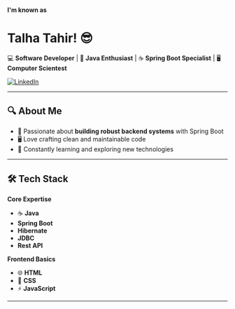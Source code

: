 #### I'm known as
# Talha Tahir! 😎

💻 **Software Developer** | 🌱 **Java Enthusiast** | ☕ **Spring Boot Specialist** | 🖥 **Computer Scientest** 

[![LinkedIn](https://img.shields.io/badge/LinkedIn-Connect-blue?logo=linkedin)](https://www.linkedin.com/in/talhahtahir/)

---

## 🔍 About Me
- 🌟 Passionate about **building robust backend systems** with Spring Boot
- 🖥️ Love crafting clean and maintainable code
- 🎯 Constantly learning and exploring new technologies

---

## 🛠 Tech Stack
**Core Expertise**  
- ☕ **Java**
- **Spring Boot**
- **Hibernate**
- **JDBC**
- **Rest API**

**Frontend Basics**  
-  🌐 **HTML**
-  🎨 **CSS**
-  ⚡ **JavaScript**  

---

<!--
**TalhahTahir/TalhahTahir** is a ✨ _special_ ✨ repository because its `README.md` (this file) appears on your GitHub profile.

Here are some ideas to get you started:

- 🔭 I’m currently working on ...
- 🌱 I’m currently learning ...
- 👯 I’m looking to collaborate on ...
- 🤔 I’m looking for help with ...
- 💬 Ask me about ...
- 📫 How to reach me: ...
- 😄 Pronouns: ...
- ⚡ Fun fact: ...
-->
